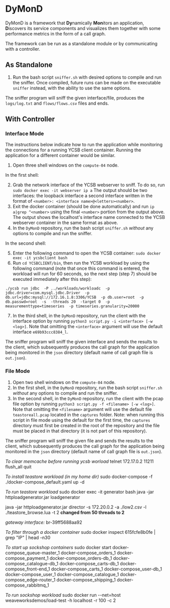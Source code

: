 # DyMonD

DyMonD is a framework that **Dy**namically **Mon**itors an application, **D**iscovers its service components and visualizes them together with some performance metrics in the form of a call graph.

The framework can be run as a standalone module or by communicating with a controller.

## As Standalone
1. Run the bash script `sniffer.sh` with desired options to compile and run the sniffer. Once compiled, future runs can be made on the executable `sniffer` instead, with the ability to use the same options.

The sniffer program will sniff the given interface/file, produces the `logs/log.txt` and `flows/flows.csv` files and ends.

## With Controller
### Interface Mode
The instructions below indicate how to run the application while monitoring the connections for a running YCSB client container. Running the application for a different container would be similar.

1. Open three shell windows on the `compute-04` node.

In the first shell:

2. Grab the network interface of the YCSB webserver to sniff. To do so, run `sudo docker exec -it webserver ip a`
The output should be two interfaces: the loopback interface a second interface written in the format of `<number>: <interface name>@<letters><number>`.
3. Exit the docker container (should be done automatically) and run `ip a|grep ^<number>` using the final `<number>` portion from the output above. The output shows the localhost's interface name connected to the YCSB webserver container in the same format as above.
4. In the `DyMonD` repository, run the bash script `sniffer.sh` *without* any options to compile and run the sniffer.

In the second shell:

5. Enter the following command to open the YCSB container: `sudo docker exec -it ycsbclient bash`
6. Run `cd YCSBCLIENT/bin`, then run the YCSB workload by using the following command (note that once this command is entered, the workload will run for 60 seconds, so the next step (step 7) should be executed immediately after this step):

`./ycsb run jdbc  -P ../workloads/workloadc  -p jdbc.driver=com.mysql.jdbc.Driver  -p db.url=jdbc:mysql://172.16.1.8:3306/YCSB  -p db.user=root  -p db.passwd=root  -s  -threads 20  -target 0  -p measurementtype=timeseries  -p timeseries.granularity=20000`

7. In the third shell, in the `DyMonD` repository, run the client with the interface option by running `python3 script.py -i <interface> [-w <log>]`. Note that omitting the `<interface>` argument will use the default interface `e69b93ccc8384_l`.

The sniffer program will sniff the given interface and sends the results to the client, which subsequently produces the call graph for the application being monitored in the `json` directory (default name of call graph file is `out.json`).

### File Mode
1. Open two shell windows on the `compute-04` node.
2. In the first shell, in the `DyMonD` repository, run the bash script `sniffer.sh` *without* any options to compile and run the sniffer.
3. In the second shell, in the `DyMonD` repository, run the client with the pcap file option by running `python3 script.py -f <filename> [-w <log>]`. Note that omitting the `<filename>` argument will use the default file `teastoreall.pcap` located in the `captures` folder. Note: when running this script in file mode using the default for the first time, the `captures` directory must first be created in the root of the repository and the file must be placed in that directory (it is not part of this repository).

The sniffer program will sniff the given file and sends the results to the client, which subsequently produces the call graph for the application being monitored in the `json` directory (default name of call graph file is `out.json`).

*To clear memcache before running ycsb worload*
telnet 172.17.0.2 11211
flush_all
quit

*To install teastore workload (in my home dir)*
sudo docker-compose -f ./docker-compose_default.yaml up -d

*To run teastore workload*
sudo docker exec -it generator bash
java -jar httploadgenerator.jar loadgenerator

java -jar httploadgenerator.jar director -s 172.20.0.2 -a ./low2.csv -l ./teastore_browse.lua -t 2
**changed from 50 threads to 2**

*gateway interface:*
br-39ff5688aa92

*To filter through a docker container*
sudo docker inspect 615fcfe8b0fe | grep "IP" | head -n30

*To start up sockshop containers*
sudo docker start docker-compose_queue-master_1 docker-compose_orders_1 docker-compose_payment_1 docker-compose_orders-db_1 docker-compose_catalogue-db_1 docker-compose_carts-db_1 docker-compose_front-end_1 docker-compose_carts_1 docker-compose_user-db_1 docker-compose_user_1 docker-compose_catalogue_1 docker-compose_edge-router_1 docker-compose_shipping_1 docker-compose_rabbitmq_1

*To run sockshop workload*
sudo docker run --net=host weaveworksdemos/load-test -h localhost -r 100 -c 2